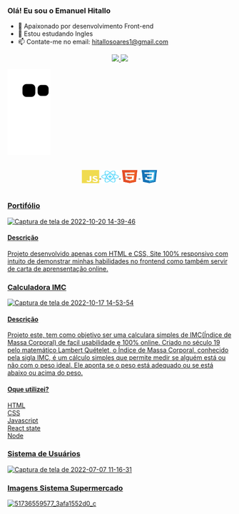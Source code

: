 ### Olá! Eu sou o Emanuel Hitallo 


- 🔭 Apaixonado por desenvolvimento Front-end
- 🌱 Estou estudando Ingles 
- 📫 Contate-me no email: hitallosoares1@gmail.com

<div align="center">
  <a href="https://github.com/Emanuel0001">
  <img height="180em" src="https://github-readme-stats.vercel.app/api?username=Emanuel0001&show_icons=true&theme=chartreuse-dark&include_all_commits=true&count_private=true"/>
  <img height="180em" src="https://github-readme-stats.vercel.app/api/top-langs/?username=Emanuel0001&layout=compact&langs_count=7&theme=chartreuse-dark"/>
</div>

![Snake animation](https://github.com/Emanuel0001/Emanuel0001/blob/output/github-contribution-grid-snake.svg)

  <div align="center" style="display: inline_block"><br>
  <img align="center" alt="Rafa-Js" height="30" width="40" src="https://raw.githubusercontent.com/devicons/devicon/master/icons/javascript/javascript-plain.svg">
 
  <img align="center" alt="Rafa-React" height="30" width="40" src="https://raw.githubusercontent.com/devicons/devicon/master/icons/react/react-original.svg">
  <img align="center" alt="Rafa-HTML" height="30" width="40" src="https://raw.githubusercontent.com/devicons/devicon/master/icons/html5/html5-original.svg">
  <img align="center" alt="Rafa-CSS" height="30" width="40" src="https://raw.githubusercontent.com/devicons/devicon/master/icons/css3/css3-original.svg">
 
  </div>
  <br>
  
  ###  Portifólio
  
  ![Captura de tela de 2022-10-20 14-39-46](https://user-images.githubusercontent.com/100162081/197020053-6b2c74e8-9bcd-4d2c-8800-396462bba183.png)
  #### Descrição
  Projeto desenvolvido apenas com HTML e CSS, Site 100% responsivo com intuito de demonstrar minhas habilidades no frontend como também servir de 
  carta de aprensentação online.
  
  ###  Calculadora IMC
  ![Captura de tela de 2022-10-17 14-53-54](https://user-images.githubusercontent.com/100162081/197020047-525f3e6a-4a05-49d8-8454-5d5a40e0a332.png)
  #### Descrição
   Projeto este, tem como objetivo ser uma calculara simples de IMC(Índice de Massa Corporal) de facil
  usabilidade e 100% online. 
  Criado no século 19 pelo matemático Lambert Quételet, o Índice de Massa Corporal, conhecido pela sigla IMC, é um cálculo simples que permite medir se     alguém está ou não com o peso ideal. Ele aponta se o peso está adequado ou se está abaixo ou acima do peso.
  #### Oque utilizei?
  HTML <br>
  CSS <br>
  Javascript <br>
  React state <br>
  Node <br>
  
   ###  Sistema de Usuários
  ![Captura de tela de 2022-07-07 11-16-31](https://user-images.githubusercontent.com/100162081/197020104-e17249cd-3f35-4a77-b995-85dbc0264bf2.png)

 ### Imagens Sistema Supermercado
  
  ![51736559577_3afa1552d0_c](https://user-images.githubusercontent.com/100162081/197021288-14a9dbb5-27c7-4536-a988-a02e3ae55c79.jpg) 
  
